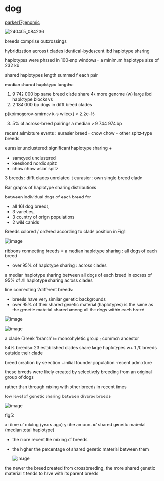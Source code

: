 # dog

[parker17genomic](https://www.cell.com/cell-reports/fulltext/S2211-1247(17)30456-4)

![240405_084236](https://github.com/agamat/agamat.github.io/assets/10011789/4170df2d-41cf-4606-9b56-dec3519f0ce7)


breeds comprise outcrossings 


hybridization across t clades
identical-bydescent ibd haplotype sharing

haplotypes were phased in
 100-snp windows=
 a minimum haplotype size of 232 kb


shared haplotypes length summed f each pair 

median shared haplotype lengths:
1) 9 742 000 bp
same breed clade 
	share  4x more genome 
	(w) large ibd haplotype blocks 
vs
2) 2 184 000 bp
dogs in difft breed clades 

p[kolmogorov-smirnov k-s wilcox] < 2.2e-16

3) 5% of across-breed pairings 
 a median > 9 744 974 bp

recent admixture events :
eurasier breed=
chow chow + other spitz-type breeds 


eurasier unclustered: signiﬁcant haplotype sharing +
- samoyed unclustered
- keeshond  nordic spitz
- chow chow asian spitz

3 breeds : difft clades unrelated!
t eurasier : own single-breed clade


Bar graphs of haplotype sharing distributions 

between individual dogs of each breed for 
- all 161 dog breeds, 
- 3 varieties, 
- 3 country of origin populations 
- 2 wild canids

Breeds colored / ordered according to clade position in Fig1

![image](https://github.com/agamat/agamat.github.io/assets/10011789/9bdec4b5-4edd-4a7e-b7f8-b0a0ed6ea2fc)


ribbons connecting breeds = a median 
haplotype sharing : all dogs of each breed 
- over 95% 
of
haplotype sharing : across clades

a median haplotype sharing between all dogs of each breed in excess of 95% of all haplotype sharing across clades


line connecting 2different breeds:
- breeds have very similar genetic backgrounds
- over 95% of their shared genetic material (haplotypes) is the same as the genetic material shared among all the dogs within each breed

![image](https://github.com/agamat/agamat.github.io/assets/10011789/5e219b06-2b18-4b09-a725-15ff6886dbdd)


![image](https://github.com/agamat/agamat.github.io/assets/10011789/e5b2d0d9-706d-48c1-aaf2-8a247dad6659)

a clade (Greek 'branch')= monophyletic group ; common ancestor 


54% breeds= 23 established clades
share large haplotypes 
w+
 1 /0 breeds outside their clade


breed creation by selection 
+initial founder population 
-recent admixture


these breeds were likely created by selectively breeding from an original group of dogs

rather than through mixing 
with other breeds in recent times

low level of genetic sharing between diverse breeds

![image](https://github.com/agamat/agamat.github.io/assets/10011789/7a90cbf5-14a3-4dbc-a27a-2b83e7b46dfc)


fig5:

x: time of mixing (years ago) 
y: the amount of shared genetic material (median total haplotype)

- the more recent the mixing of breeds
- the higher the percentage of shared genetic material between them

  ![image](https://github.com/agamat/agamat.github.io/assets/10011789/816105c6-6f34-4ddb-ba2c-b3919be33f81)


the newer the breed created from crossbreeding, the more shared genetic material it tends to have with its parent breeds


